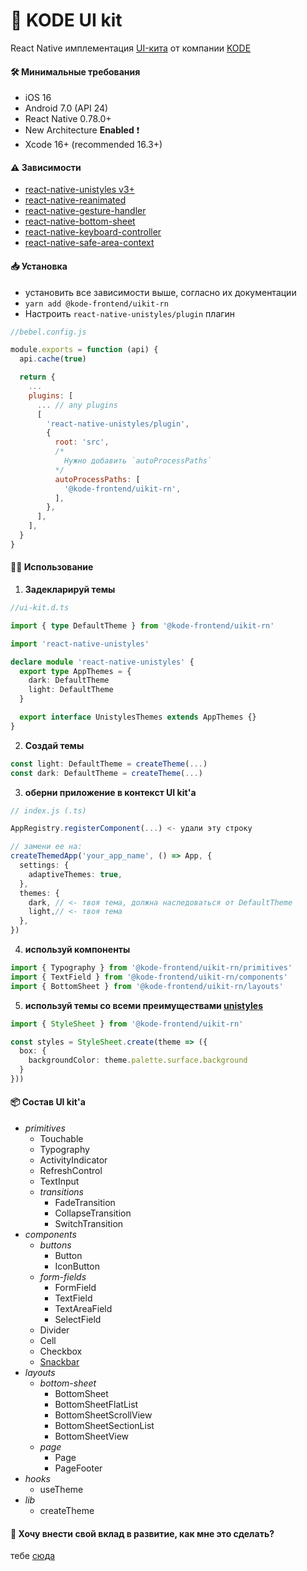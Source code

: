 # 💅 KODE UI kit 

React Native имплементация [UI-кита](https://www.figma.com/design/lAtx3eLh9DZcY8QJhnyavC/KODE-UI) от компании [KODE](https://kode.ru)

#### 🛠️ Минимальные требования

- iOS 16
- Android 7.0 (API 24)
- React Native 0.78.0+
- New Architecture **Enabled** ❗
- Xcode 16+ (recommended 16.3+)

#### ⚠️ Зависимости

- [react-native-unistyles v3+](https://www.unistyl.es)
- [react-native-reanimated](https://docs.swmansion.com/react-native-reanimated/)
- [react-native-gesture-handler](https://docs.swmansion.com/react-native-gesture-handler/)
- [react-native-bottom-sheet](https://gorhom.dev/react-native-bottom-sheet/)
- [react-native-keyboard-controller](https://kirillzyusko.github.io/react-native-keyboard-controller/)
- [react-native-safe-area-context](https://www.npmjs.com/package/react-native-safe-area-context)

#### 📥 Установка

- установить все зависимости выше, согласно их документации
- `yarn add @kode-frontend/uikit-rn`
- Настроить `react-native-unistyles/plugin` плагин
```js
//bebel.config.js

module.exports = function (api) {
  api.cache(true)

  return {
    ...
    plugins: [
      ... // any plugins 
      [
        'react-native-unistyles/plugin',
        {
          root: 'src',
          /*
            Нужно добавить `autoProcessPaths`
          */
          autoProcessPaths: [
            '@kode-frontend/uikit-rn',
          ],
        },
      ],
    ],
  }
}
```

#### 🧑‍💻 Использование

1. __Задекларируй темы__

```ts
//ui-kit.d.ts

import { type DefaultTheme } from '@kode-frontend/uikit-rn'

import 'react-native-unistyles'

declare module 'react-native-unistyles' {
  export type AppThemes = {
    dark: DefaultTheme
    light: DefaultTheme
  }

  export interface UnistylesThemes extends AppThemes {}
}
```

2. __Создай темы__

```ts
const light: DefaultTheme = createTheme(...)
const dark: DefaultTheme = createTheme(...)
```

3. __оберни приложение в контекст UI kit'а__

```ts
// index.js (.ts)

AppRegistry.registerComponent(...) <- удали эту строку

// замени ее на:
createThemedApp('your_app_name', () => App, {
  settings: {
    adaptiveThemes: true,
  },
  themes: {
    dark, // <- твоя тема, должна наследоваться от DefaultTheme
    light,// <- твоя тема
  },
})
```

4. __используй компоненты__
```ts
import { Typography } from '@kode-frontend/uikit-rn/primitives'
import { TextField } from '@kode-frontend/uikit-rn/components'
import { BottomSheet } from '@kode-frontend/uikit-rn/layouts'
```

5. __используй темы со всеми преимуществами [unistyles](https://www.unistyl.es)__
```ts
import { StyleSheet } from '@kode-frontend/uikit-rn'

const styles = StyleSheet.create(theme => ({
  box: {
    backgroundColor: theme.palette.surface.background
  }
}))
```

#### 📦 Состав UI kit'а

- *primitives*
  - Touchable
  - Typography
  - ActivityIndicator
  - RefreshControl
  - TextInput
  - *transitions*
    - FadeTransition
    - CollapseTransition
    - SwitchTransition
- *components*
  - *buttons*
    - Button
    - IconButton
  - *form-fields*
    - FormField
    - TextField
    - TextAreaField
    - SelectField
  - Divider
  - Cell
  - Checkbox
  - [Snackbar](./docs/components/snackbar.md)
- *layouts*
  - *bottom-sheet*
    - BottomSheet
    - BottomSheetFlatList
    - BottomSheetScrollView
    - BottomSheetSectionList
    - BottomSheetView
  - *page*
    - Page
    - PageFooter
- *hooks*
  - useTheme
- *lib*
  - createTheme


#### 🚀 Хочу внести свой вклад в развитие, как мне это сделать?

тебе [сюда](./docs/development.md)
